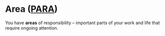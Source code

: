 # Area ([P**A**RA](https://fortelabs.com/blog/para/))

You have __areas__ of responsibility – important parts of your
work and life that require ongoing attention. 
